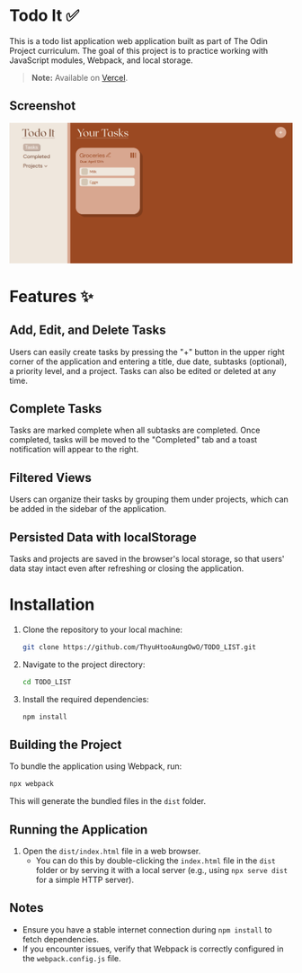 # Todo It ✅

This is a todo list application web application built as part of The Odin Project curriculum. The goal of this project is to practice working with JavaScript modules, Webpack, and local storage.

> **Note:** Available on [Vercel](https://todo-list-three-smoky-65.vercel.app/).

## Screenshot

![](screenshot.png)

# Features ✨

## Add, Edit, and Delete Tasks

Users can easily create tasks by pressing the "+" button in the upper right corner of the application and entering a title, due date, subtasks (optional), a priority level, and a project. Tasks can also be edited or deleted at any time.

## Complete Tasks

Tasks are marked complete when all subtasks are completed. Once completed, tasks will be moved to the "Completed" tab and a toast notification will appear to the right.

## Filtered Views

Users can organize their tasks by grouping them under projects, which can be added in the sidebar of the application.

## Persisted Data with localStorage

Tasks and projects are saved in the browser's local storage, so that users' data stay intact even after refreshing or closing the application.

# Installation

1. Clone the repository to your local machine:
   ```bash
   git clone https://github.com/ThyuHtooAungOwO/TODO_LIST.git
   ```
2. Navigate to the project directory:
   ```bash
   cd TODO_LIST
   ```
3. Install the required dependencies:
   ```bash
   npm install
   ```

## Building the Project

To bundle the application using Webpack, run:

```bash
npx webpack
```

This will generate the bundled files in the `dist` folder.

## Running the Application

1. Open the `dist/index.html` file in a web browser.
   - You can do this by double-clicking the `index.html` file in the `dist` folder or by serving it with a local server (e.g., using `npx serve dist` for a simple HTTP server).

## Notes

- Ensure you have a stable internet connection during `npm install` to fetch dependencies.
- If you encounter issues, verify that Webpack is correctly configured in the `webpack.config.js` file.
